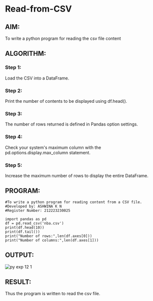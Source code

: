 # Read-from-CSV

## AIM:

To write a python program for reading the csv file content

## ALGORITHM:

### Step 1:

Load the CSV into a DataFrame.

### Step 2:

Print the number of contents to be displayed using df.head().

### Step 3:

The number of rows returned is defined in Pandas option settings.

### Step 4:

Check your system's maximum column with the pd.options.display.max_column statement.

### Step 5:

Increase the maximum number of rows to display the entire DataFrame.

## PROGRAM:

```
#To write a python program for reading content from a CSV file.
#Developed by: ASHWINA K N
#Register Number: 212223230025

import pandas as pd
df = pd.read_csv('nba.csv')
print(df.head(10))
print(df.tail())
print("Number of rows:",len(df.axes[0]))
print("Number of columns:",len(df.axes[1]))
```


## OUTPUT:

![py exp 12 1](https://github.com/Ashwinakn/Read-from-CSV/assets/152128332/ca3af34a-8606-4651-a41c-58674bf8edc1)

## RESULT:

Thus the program is written to read the csv file.

